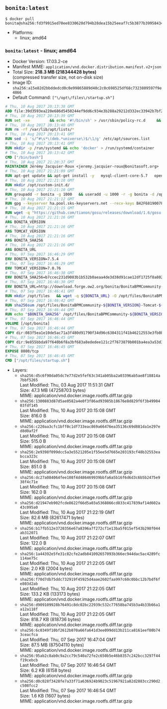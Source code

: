 ## `bonita:latest`

```console
$ docker pull bonita@sha256:fd3f9915ed70ee8330620d794b28dea15b25eeaf7c5b3877b39958434748ab50
```

-	Platforms:
	-	linux; amd64

### `bonita:latest` - linux; amd64

-	Docker Version: 17.03.2-ce
-	Manifest MIME: `application/vnd.docker.distribution.manifest.v2+json`
-	Total Size: **218.3 MB (218344428 bytes)**  
	(compressed transfer size, not on-disk size)
-	Image ID: `sha256:a15e82d2bbddedcd0c0e99865889d40c2c0c698525df68c7323809597f9e4866`
-	Default Command: `["\/opt\/files\/startup.sh"]`

```dockerfile
# Thu, 10 Aug 2017 20:13:38 GMT
ADD file:39d3593ea220e686d5450244ef9dd6c934e3b288a29212d332ec33942b7bf218 in / 
# Thu, 10 Aug 2017 20:13:39 GMT
RUN set -xe 		&& echo '#!/bin/sh' > /usr/sbin/policy-rc.d 	&& echo 'exit 101' >> /usr/sbin/policy-rc.d 	&& chmod +x /usr/sbin/policy-rc.d 		&& dpkg-divert --local --rename --add /sbin/initctl 	&& cp -a /usr/sbin/policy-rc.d /sbin/initctl 	&& sed -i 's/^exit.*/exit 0/' /sbin/initctl 		&& echo 'force-unsafe-io' > /etc/dpkg/dpkg.cfg.d/docker-apt-speedup 		&& echo 'DPkg::Post-Invoke { "rm -f /var/cache/apt/archives/*.deb /var/cache/apt/archives/partial/*.deb /var/cache/apt/*.bin || true"; };' > /etc/apt/apt.conf.d/docker-clean 	&& echo 'APT::Update::Post-Invoke { "rm -f /var/cache/apt/archives/*.deb /var/cache/apt/archives/partial/*.deb /var/cache/apt/*.bin || true"; };' >> /etc/apt/apt.conf.d/docker-clean 	&& echo 'Dir::Cache::pkgcache ""; Dir::Cache::srcpkgcache "";' >> /etc/apt/apt.conf.d/docker-clean 		&& echo 'Acquire::Languages "none";' > /etc/apt/apt.conf.d/docker-no-languages 		&& echo 'Acquire::GzipIndexes "true"; Acquire::CompressionTypes::Order:: "gz";' > /etc/apt/apt.conf.d/docker-gzip-indexes 		&& echo 'Apt::AutoRemove::SuggestsImportant "false";' > /etc/apt/apt.conf.d/docker-autoremove-suggests
# Thu, 10 Aug 2017 20:13:40 GMT
RUN rm -rf /var/lib/apt/lists/*
# Thu, 10 Aug 2017 20:13:41 GMT
RUN sed -i 's/^#\s*\(deb.*universe\)$/\1/g' /etc/apt/sources.list
# Thu, 10 Aug 2017 20:13:41 GMT
RUN mkdir -p /run/systemd && echo 'docker' > /run/systemd/container
# Thu, 10 Aug 2017 20:13:42 GMT
CMD ["/bin/bash"]
# Thu, 10 Aug 2017 21:20:37 GMT
MAINTAINER Jérémy Jacquier-Roux <jeremy.jacquier-roux@bonitasoft.org>
# Thu, 10 Aug 2017 21:21:09 GMT
RUN apt-get update && apt-get install -y   mysql-client-core-5.7   openjdk-8-jre-headless   postgresql-client   unzip   wget   zip   && rm -rf /var/lib/apt/lists/*
# Thu, 10 Aug 2017 21:21:10 GMT
RUN mkdir /opt/custom-init.d/
# Thu, 10 Aug 2017 21:21:10 GMT
RUN groupadd -r bonita -g 1000   && useradd -u 1000 -r -g bonita -d /opt/bonita/ -s /sbin/nologin -c "Bonita User" bonita
# Thu, 10 Aug 2017 21:21:12 GMT
RUN gpg --keyserver ha.pool.sks-keyservers.net --recv-keys B42F6819007F00F88E364FD4036A9C25BF357DD4
# Thu, 10 Aug 2017 21:21:15 GMT
RUN wget -q "https://github.com/tianon/gosu/releases/download/1.6/gosu-$(dpkg --print-architecture)" -O /usr/local/bin/gosu   && wget -q "https://github.com/tianon/gosu/releases/download/1.6/gosu-$(dpkg --print-architecture).asc" -O /usr/local/bin/gosu.asc   && gpg --verify /usr/local/bin/gosu.asc   && rm /usr/local/bin/gosu.asc   && chmod +x /usr/local/bin/gosu
# Thu, 10 Aug 2017 21:21:16 GMT
ARG BONITA_VERSION
# Thu, 10 Aug 2017 21:21:16 GMT
ARG TOMCAT_VERSION
# Thu, 10 Aug 2017 21:21:16 GMT
ARG BONITA_SHA256
# Thu, 10 Aug 2017 21:21:16 GMT
ARG BONITA_URL
# Thu, 07 Sep 2017 16:46:29 GMT
ENV BONITA_VERSION=7.5.4
# Thu, 07 Sep 2017 16:46:29 GMT
ENV TOMCAT_VERSION=7.0.76
# Thu, 07 Sep 2017 16:46:30 GMT
ENV BONITA_SHA256=b7ccec231d9083b1b532b0aeaa4de3d38d91cae12df1725f8a802be5be170d21
# Thu, 07 Sep 2017 16:46:30 GMT
ENV BONITA_URL=http://download.forge.ow2.org/bonita/BonitaBPMCommunity-7.5.4-Tomcat-7.0.76.zip
# Thu, 07 Sep 2017 16:46:41 GMT
RUN mkdir /opt/files   && wget -q ${BONITA_URL} -O /opt/files/BonitaBPMCommunity-${BONITA_VERSION}-Tomcat-${TOMCAT_VERSION}.zip
# Thu, 07 Sep 2017 16:46:42 GMT
RUN sha256sum /opt/files/BonitaBPMCommunity-${BONITA_VERSION}-Tomcat-${TOMCAT_VERSION}.zip
# Thu, 07 Sep 2017 16:46:44 GMT
RUN echo "$BONITA_SHA256" /opt/files/BonitaBPMCommunity-${BONITA_VERSION}-Tomcat-${TOMCAT_VERSION}.zip | sha256sum -c -
# Thu, 07 Sep 2017 16:46:44 GMT
VOLUME [/opt/bonita]
# Thu, 07 Sep 2017 16:46:44 GMT
COPY dir:083f5ea1e10de5ac71a3f480d91790f34d96c6304311f41b46212553e3fb0bb2 in /opt/files 
# Thu, 07 Sep 2017 16:46:45 GMT
COPY dir:9e855bbda97f640b6f8a3bf683a8ededee121c2f7673879b001ba4ea3a53d38b in /opt/templates 
# Thu, 07 Sep 2017 16:46:45 GMT
EXPOSE 8080/tcp
# Thu, 07 Sep 2017 16:46:45 GMT
CMD ["/opt/files/startup.sh"]
```

-	Layers:
	-	`sha256:d5c6f90da05dc7e77d2e5fef63c341ab05ba2a03396ab5ae8f18814a7bbf5265`  
		Last Modified: Thu, 03 Aug 2017 11:51:31 GMT  
		Size: 47.3 MB (47258703 bytes)  
		MIME: application/vnd.docker.image.rootfs.diff.tar.gzip
	-	`sha256:1300883d87d5ae0582a4e0f3f86ad93985b18676e8d829f6f3b4990403fdf145`  
		Last Modified: Thu, 10 Aug 2017 20:15:08 GMT  
		Size: 816.0 B  
		MIME: application/vnd.docker.image.rootfs.diff.tar.gzip
	-	`sha256:c220aa3cfc1bff0c1df733eac869a66476ea35136c69d881da1e297ed8d0af2f`  
		Last Modified: Thu, 10 Aug 2017 20:15:08 GMT  
		Size: 515.0 B  
		MIME: application/vnd.docker.image.rootfs.diff.tar.gzip
	-	`sha256:2e9398f099dcc5a3e5521205e1f55ee5d7665e203193cf48b32553eabcca323c`  
		Last Modified: Thu, 10 Aug 2017 20:15:08 GMT  
		Size: 851.0 B  
		MIME: application/vnd.docker.image.rootfs.diff.tar.gzip
	-	`sha256:dc27a084064fee108f4d486469939bbfa6a5b16f6d6d3c6b5b2475e938f4c71e`  
		Last Modified: Thu, 10 Aug 2017 20:15:08 GMT  
		Size: 162.0 B  
		MIME: application/vnd.docker.image.rootfs.diff.tar.gzip
	-	`sha256:d21947eb902fcde8622f66d5a03a5368866cd833c417839af14d602a43c095a0`  
		Last Modified: Thu, 10 Aug 2017 21:22:19 GMT  
		Size: 82.6 MB (82617471 bytes)  
		MIME: application/vnd.docker.image.rootfs.diff.tar.gzip
	-	`sha256:b17fb512e3720356e67a8396a7f272cf1e13ba5f015ef543b298f044ab312071`  
		Last Modified: Thu, 10 Aug 2017 21:22:07 GMT  
		Size: 122.0 B  
		MIME: application/vnd.docker.image.rootfs.diff.tar.gzip
	-	`sha256:1a44392e5fe31c82cfe2adb841092657093b366ec944dac5ac4289fc114ae75c`  
		Last Modified: Thu, 10 Aug 2017 21:22:05 GMT  
		Size: 2.0 KB (2004 bytes)  
		MIME: application/vnd.docker.image.rootfs.diff.tar.gzip
	-	`sha256:f70d7db75ddc732919f45925d4aae2602faa997c60c0bbc12b7bdf6fe803d2ab`  
		Last Modified: Thu, 10 Aug 2017 21:22:05 GMT  
		Size: 133.2 KB (133173 bytes)  
		MIME: application/vnd.docker.image.rootfs.diff.tar.gzip
	-	`sha256:d909109928b76491c8dc02bc22939c532c77658ba745b3a4b33b66a1a12a118f`  
		Last Modified: Thu, 10 Aug 2017 21:22:05 GMT  
		Size: 818.7 KB (818736 bytes)  
		MIME: application/vnd.docker.image.rootfs.diff.tar.gzip
	-	`sha256:6c0349f10bf2612b070a66fa641d3ee099dd13b211ca8161eef80b743ceacfca`  
		Last Modified: Thu, 07 Sep 2017 16:47:04 GMT  
		Size: 87.5 MB (87504110 bytes)  
		MIME: application/vnd.docker.image.rootfs.diff.tar.gzip
	-	`sha256:95ab2c8ab0c9a2cc79c540a72fe2c650b5e46b8357c242bcc3297f44f19cebcb`  
		Last Modified: Thu, 07 Sep 2017 16:46:54 GMT  
		Size: 6.2 KB (6158 bytes)  
		MIME: application/vnd.docker.image.rootfs.diff.tar.gzip
	-	`sha256:d0c028f3428fe7a33f71a636924b9023c51967921a82d2883cc290d2c508fcc2`  
		Last Modified: Thu, 07 Sep 2017 16:46:54 GMT  
		Size: 1.6 KB (1607 bytes)  
		MIME: application/vnd.docker.image.rootfs.diff.tar.gzip
